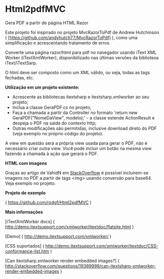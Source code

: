 # Html2pdfMVC
Gera PDF a partir de página HTML Razor

Este projeto foi inspirado no projeto MvcRazorToPdf de Andrew Hutchinson ( [https://github.com/andyhutch77/MvcRazorToPdf] ), como uma simplificação e acrescentando tratamento de erros.

Converte uma página razor/html para pdf no navegador usando iText XML Worker (iTextXmlWorker), disponibilizado nas últimas versões da bibliotexa iText/iTextSarp.

O html deve ser composto como um XML válido, ou seja, todas as tags fechadas, etc.

**Utilização em um projeto existente:**

- Acrescente as bibliotecas itextsharp e itextsharp.xmlworker ao seu projeto;
- Inclua a classe GeraPDF.cs no projeto;
- Faça a chamada a partir da Controller no formato 'return new GeraPDF("NomeDaView", modelo);' - a classe estende ActionResult e despeja o PDF na saída do contexto http;
- Outras modificações são permitidas, inclusive download direto do PDF (veja exemplo no próprio código do projeto).

A view em questão será a própria view usada para gerar o PDF, não é necessário criar outra view. Você pode incluir um botão na mesma view fazendo a chamada à ação que gerará o PDF.

**HTML com imagens**

Graças ao artigo de VahidN em [StackOverflow](http://stackoverflow.com/questions/19389999/can-itextsharp-xmlworker-render-embedded-images) é possível incluirem-se imagens no PDF a partir de tags &lt;img&gt; usando conversão para base64. Veja exemplo no projeto.

**Projeto de exemplo**

( https://github.com/rodgf/Html2pdfMVC )

**Mais informações**

[iTextXmlWorker docs] ( http://demo.itextsupport.com/xmlworker/itextdoc/flatsite.html )

[Demo] ( http://demo.itextsupport.com/xmlworker/ )

[CSS suportados] ( http://demo.itextsupport.com/xmlworker/itextdoc/CSS-conformance-list.htm )

[Can itextsharp.xmlworker render embedded images?] ( http://stackoverflow.com/questions/19389999/can-itextsharp-xmlworker-render-embedded-images )
